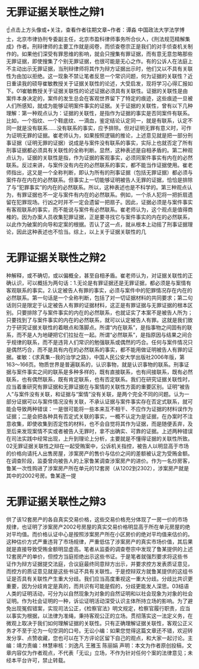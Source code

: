 # 无罪证据关联性之辩1

☝点击上方头像或+关注，查看作者往期文章~作者：谭淼 中国政法大学法学博士，北京市律协刑专委副主任，北京市盈科律师事务所合伙人，《刑法规范精解集成》作者。刑辩律师的主要工作就是阅卷，而侦查卷宗正是我们的对手侦查机关制作的。如果他们深受有罪思维的影响，就会只搜集有罪证据，而有意无意忽略那些无罪证据，即使搜集了个别无罪证据，也很可能是无心之作。有的公诉人在法庭上不主动出示无罪证据，当刑辩律师将其作为辩方证据出示时，他们又以不具有关联性为由加以拒绝。这一现象不禁让笔者反思一个常识问题，何为证据的关联性？近日重读我的硕导崔敏教授关于证据关联性的论述，大受启发，现将学习心得汇报如下。01崔敏教授关于证据关联性的论述证据必须具有关联性。证据的关联性是由案件本身决定的，案件的发生总会在客观世界留下了特定的痕迹，这些痕迹一旦被人们所感知，就成为能够证明案件事实的证据。关于证据的关联性，曾有以下几种理解：第一种观点认为：证据的关联性，是指作为证据的事实是否同案件有联系。比如，一个指纹、一个鞋底纹、一滴血，鉴定结论认定同一，就是有联系，认定不同一就是没有联系……没有联系的事实，应予排除。但对证明无罪有意义时，可作为证明无罪的证据。崔老师认为，如果按照逻辑的推论，上述意见就是把一部分刑事证据（证明无罪的证据）说成是与案件没有联系的事实，实际上也就否定了所有刑事证据都必须具有关联性的全称判断。显然，这种表述是自相矛盾的。第二种观点认为，证据的关联性是指，作为证据的客观事实，必须同案件事实有内在的必然联系。反过来讲，与案件没有内在的必然联系的事实，都不能当作证据使用。崔老师指出，这又是一个全称判断，即认为所有的刑事证据（包括无罪证据）都必须与案件存在内在的必然联系。但事实上一切能够证明被告人无罪的证据，恰恰是排除了与“犯罪事实”的内在的必然联系。所以，这种表述也是不科学的。第三种观点认为，有罪证据也不一定与案件有内在的必然联系。例如，一个杀人犯将一把折扇遗留在犯罪现场。行凶之时并不一定会遗留一把扇子。因此，证据必须是与案件事实有客观联系的事实，而不能说与案件有必然联系。崔老师认为，这个观点是值得商榷的。因为办案人员收集犯罪证据，正是要寻找它与案件事实的内在的必然联系，以此作为破案的向导和定案的根据。否认了这一点，就从根本上动摇了刑事证据理论，因此这种表述也不恰当。综上，以上关于证据关联性的几

# 无罪证据关联性之辩2

种解释，或不确切，或以偏概全，甚至自相矛盾。崔老师认为，对证据关联性的正确认识，可以概括为两句话：1.无论是有罪证据还是无罪证据，都必须是与案情有客观联系的事实。2.认定被告人有罪的事实，必须与案件中的犯罪情况存在内在的必然联系。第一句话是一个全称判断，包括了对一切证据材料的共同要求；第二句话则只是限定于认定被告人有罪的证据材料，这正是有罪证据与无罪证据的根本区别。只要排除了与案件事实的内在的必然联系，也就证实了本案不是被告人所为；只要找到了与案件事实的内在的必然联系，就可以认定被告人有罪。这就是我们致力于研究证据关联性的着眼点和落脚点。所谓“内在联系”，是指事物之间固有的联系，而不是人为地硬把它们拉扯在一起。所谓“必然联系”，是指原因与结果之间合乎规律的联系，而不是违背人们常识的勉强联系或偶然的巧合。任何与案件情况只是偶然巧合，而不是具有内在的必然联系的事实，都不能用做证明被告人有罪的证据。崔敏：《求真集--我的治学之路》，中国人民公安大学出版社2006年版，第163～166页。物质世界是普遍联系的，认识事物，就是认识事物的联系。刑事证据与案件事实之间的联系是多种多样的，既有直接联系，也有间接联系，既有必然联系，也有偶然联系，既有肯定联系，也有否定联系。我们在研究证据关联性时，应当着重研究有罪证据和无罪证据在与案情的关联性方面的重要区别。证明“被告人”与案件没有关联，和证据与“案情”没有关联，是两个完全不同的问题。认为一部分证据可以与案件情况没有关联，不承认证据与案件事实存在否定式联系，就可能会导致两种错误：一是很可能将一些本来互不相干、不应作为证据的材料误作为证据；二是会把各种具有否定式关联的事实，一概不认定为是证据，在办案时不注意收集，即使收集到否定性的材料，也不会自觉将其作为证据，而是随便丢弃，及至后来发现案情不实或者被告人无罪时，拿不出确实、可靠的证据。上述两种错误在司法实践中经常出现，上升到理论上分析，主要就是不懂得证据的关联性所致。02无罪证据关联性之辩在一起受贿案中，公诉机关指控，被告人以明显高于市场的价格向请托人出售房屋，涉案房产的售价与估价之间的差额被认定为受贿金额。在调查阶段，监委曾向被告人的上家鲁某调查涉案房产的进价。作为一名炒房客，鲁某一次性购进了涉案房产所在单元的12套房（从1202到2302），涉案房产就是其中的2002号房。鲁某逐一提

# 无罪证据关联性之辩3

供了该12套房产的各自真实交易价格，这些交易价格充分体现了一房一价的市场规律，也证明了涉案房产2002号房屋的真实交易价格明显高于所在单元房屋的绝对平均值。而价格认证中心是按照涉案房产所在小区房价的绝对平均值来估价的。这种估价方式严重违背了市场规律，严重低估了涉案房产的真实市场价值，其后果就是直接导致受贿金额明显虚高。笔者从监委的调查卷宗中发现了鲁某提供的上述12套房产的单价，但控方当庭拒绝出示这些书证。于是笔者就强烈要求将这些书证作为辩方证据提交法庭，合议庭最终同意辩方出示，并要求控方发表质证意见，而控方的质证意见就是这些书证不具有关联性。于是控辩双方就鲁某提供的这组书证是否具有关联性产生重大分歧。我们应当高度重视这一重大分歧。分歧比共识更重要，因为分歧肯定是真的，而共识有可能是假的，分歧更能发人深思。03结语人类的证明活动，可分为以自然现象为对象的自然证明和以社会现象为对象的社会证明。作为社会证明的一种，诉讼证明活动深受认识主体所持立场的影响。为了避免出现冤假错案，实现司法公正，《检察官法》明文规定，检察官履行职责，应当以事实为根据，以法律为准绳，秉持客观公正的立场。贯彻落实这一法定义务，在微观上取决于我们如何理解证据的关联性。只有正确理解证据关联性，客观公正义务才不至于沦为一句空洞的口号。无讼小编：如果您觉得这篇文章还不错，欢迎转发分享、点赞收藏，您也可以在下方评论区留下自己的观点，和大家一起讨论。主编：靖力责编：林慧审核：刘逸凡 王雅玉 陈丽娟 声明：本文为作者原创投稿，文章内容仅为作者观点，不代表「无讼」立场，不作为针对任何个案的法律意见；未经本平台许可，禁止转载。

